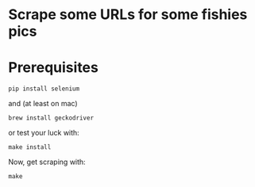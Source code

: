 # Scrape some URLs for some fishies pics

# Prerequisites

`pip install selenium`

and (at least on mac)

`brew install geckodriver`

or test your luck with:

`make install`

Now, get scraping with:

`make`
